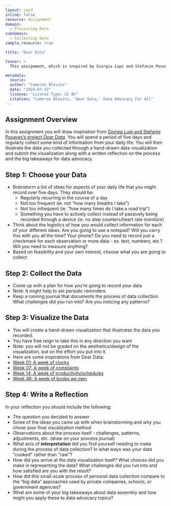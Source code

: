 ```yaml
---
layout: card
inline: false
resource: Assignment
domain:
  - Processing Data
subdomain:
  - Collecting Data
sample_resource: true

title: "Dear Data"

teaser: >
  This assignment, which is inspired by Giorgia Lupi and Stefanie Posavec's project <i>Dear Data</i>, challenges students to collect data from their daily lives and to reflect critically on the data collection practice.

metadata:
  source:
  author: "Cameron Blevins"
  date: "2024-07-12"
  license: "License Type: CC BY"
  citation: "Cameron Blevins, 'Dear Data,' Data Advocacy For All"
---
```


## Assignment Overview

In this assignment you will draw inspiration from [Giorgia Lupi and Stefanie Posavec’s project _Dear Data_](https://www.dear-data.com/theproject). You will spend a period of five days and regularly collect some kind of information from your daily life. You will then illustrate the data you collected through a hand-drawn data visualization and submit the visualization along with a written reflection on the process and the big takeaways for data advocacy.

## Step 1: Choose your Data

- Brainstorm a list of ideas for aspects of your daily life that you might record over five days. They should be:
  - Regularly recurring in the course of a day
  - Not too frequent (ie. not “how many breaths I take”)
  - Not too infrequent (ie. “how many times do I take a road trip”)
  - Something you have to actively collect instead of passively being recorded through a device (ie. no step counters/heart rate monitors)
- Think about the logistics of how you would collect information for each of your different ideas. Are you going to use a notepad? Will you carry this with you all the time? Your phone? Do you need to record just a checkmark for each observation or more data - ex. text, numbers, etc.? Will you need to measure anything?
- Based on feasibility and your own interest, choose what you are going to collect

## Step 2: Collect the Data

- Come up with a plan for how you’re going to record your data
- Note: It might help to set periodic reminders
- Keep a running journal that documents the process of data collection. What challenges did you run into? Are you noticing any patterns?

## Step 3: Visualize the Data

- You will create a hand-drawn visualization that illustrates the data you recorded.
- You have free reign to take this in any direction you want
- Note: you will not be graded on the aesthetics/design of the visualization, but on the effort you put into it.
- Here are some inspirations from Dear Data:
- [Week 01: A week of clocks](http://www.dear-data.com/week-01)
- [Week 07: A week of complaints](http://www.dear-data.com/week-07)
- [Week 14: A week of productivity/schedules](http://www.dear-data.com/week-14)
- [Week 46: A week of books we own](http://www.dear-data.com/week-46-a-week-of-books)

## Step 4: Write a Reflection

In your reflection you should include the following:

- The question you decided to answer
- Some of the ideas you came up with when brainstorming and why you chose your final visualization method
- Observations about the process itself - challenges, patterns, adjustments, etc. (draw on your process journal)
- What acts of **interpretation** did you find yourself needing to make during the process of data collection? In what ways was your data "cooked" rather than "raw"?
- How did you arrive at the data visualization itself? What choices did you make in representing the data? What challenges did you run into and how satisfied are you with the result?
- How did this small-scale process of personal data collection compare to the “big data” approaches used by private companies, schools, or government agencies?
- What are some of your big takeaways about data assembly and how might you apply these to data advocacy topics?
